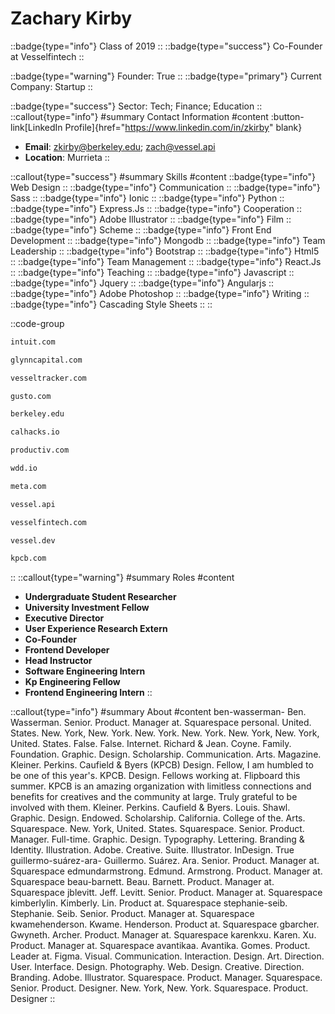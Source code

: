 # Zachary Kirby
::badge{type="info"}
Class of 2019
::
::badge{type="success"}
Co-Founder at Vesselfintech
::

::badge{type="warning"}
Founder: True
::
::badge{type="primary"}
Current Company: Startup
::

::badge{type="success"}
Sector: Tech; Finance; Education
::
::callout{type="info"}
#summary
Contact Information
#content
:button-link[LinkedIn Profile]{href="https://www.linkedin.com/in/zkirby" blank}
- **Email**: zkirby@berkeley.edu; zach@vessel.api
- **Location**: Murrieta
::

::callout{type="success"}
#summary
Skills
#content
::badge{type="info"}
Web Design
::
::badge{type="info"}
Communication
::
::badge{type="info"}
Sass
::
::badge{type="info"}
Ionic
::
::badge{type="info"}
Python
::
::badge{type="info"}
Express.Js
::
::badge{type="info"}
Cooperation
::
::badge{type="info"}
Adobe Illustrator
::
::badge{type="info"}
Film
::
::badge{type="info"}
Scheme
::
::badge{type="info"}
Front End Development
::
::badge{type="info"}
Mongodb
::
::badge{type="info"}
Team Leadership
::
::badge{type="info"}
Bootstrap
::
::badge{type="info"}
Html5
::
::badge{type="info"}
Team Management
::
::badge{type="info"}
React.Js
::
::badge{type="info"}
Teaching
::
::badge{type="info"}
Javascript
::
::badge{type="info"}
Jquery
::
::badge{type="info"}
Angularjs
::
::badge{type="info"}
Adobe Photoshop
::
::badge{type="info"}
Writing
::
::badge{type="info"}
Cascading Style Sheets
::
::

::code-group
```bash [Intuit]
intuit.com
```
```bash [Glynn Capital Management]
glynncapital.com
```
```bash [vesseltracker.com]
vesseltracker.com
```
```bash [Gusto]
gusto.com
```
```bash [UC Berkeley]
berkeley.edu
```
```bash [Cal Hacks]
calhacks.io
```
```bash [Productiv]
productiv.com
```
```bash [Web Design DeCal]
wdd.io
```
```bash [Meta]
meta.com
```
```bash [Vessel]
vessel.api
```
```bash [Vesselfintech]
vesselfintech.com
```
```bash [Vessel]
vessel.dev
```
```bash [Kleiner Perkins Caufield & Byers]
kpcb.com
```
::
::callout{type="warning"}
#summary
Roles
#content
- **Undergraduate Student Researcher**
- **University Investment Fellow**
- **Executive Director**
- **User Experience Research Extern**
- **Co-Founder**
- **Frontend Developer**
- **Head Instructor**
- **Software Engineering Intern**
- **Kp Engineering Fellow**
- **Frontend Engineering Intern**
::

::callout{type="info"}
#summary
About
#content
ben-wasserman- Ben. Wasserman. Senior. Product. Manager at. Squarespace personal. United. States. New. York, New. York. New. York. New. York. New. York, New. York, United. States. False. False. Internet. Richard & Jean. Coyne. Family. Foundation. Graphic. Design. Scholarship. Communication. Arts. Magazine. Kleiner. Perkins. Caufield & Byers (KPCB) Design. Fellow, I am humbled to be one of this year's. KPCB. Design. Fellows working at. Flipboard this summer. KPCB is an amazing organization with limitless connections and benefits for creatives and the community at large. Truly grateful to be involved with them. Kleiner. Perkins. Caufield & Byers. Louis. Shawl. Graphic. Design. Endowed. Scholarship. California. College of the. Arts. Squarespace. New. York, United. States. Squarespace. Senior. Product. Manager. Full-time. Graphic. Design. Typography. Lettering. Branding & Identity. Illustration. Adobe. Creative. Suite. Illustrator. InDesign. True guillermo-suárez-ara- Guillermo. Suárez. Ara. Senior. Product. Manager at. Squarespace edmundarmstrong. Edmund. Armstrong. Product. Manager at. Squarespace beau-barnett. Beau. Barnett. Product. Manager at. Squarespace jblevitt. Jeff. Levitt. Senior. Product. Manager at. Squarespace kimberlylin. Kimberly. Lin. Product at. Squarespace stephanie-seib. Stephanie. Seib. Senior. Product. Manager at. Squarespace kwamehenderson. Kwame. Henderson. Product at. Squarespace gbarcher. Gwyneth. Archer. Product. Manager at. Squarespace karenkxu. Karen. Xu. Product. Manager at. Squarespace avantikaa. Avantika. Gomes. Product. Leader at. Figma. Visual. Communication. Interaction. Design. Art. Direction. User. Interface. Design. Photography. Web. Design. Creative. Direction. Branding. Adobe. Illustrator. Squarespace. Product. Manager. Squarespace. Senior. Product. Designer. New. York, New. York. Squarespace. Product. Designer
::
